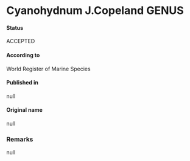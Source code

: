 Cyanohydnum J.Copeland GENUS
=======

#### Status
ACCEPTED

#### According to
World Register of Marine Species

#### Published in
null

#### Original name
null

### Remarks
null